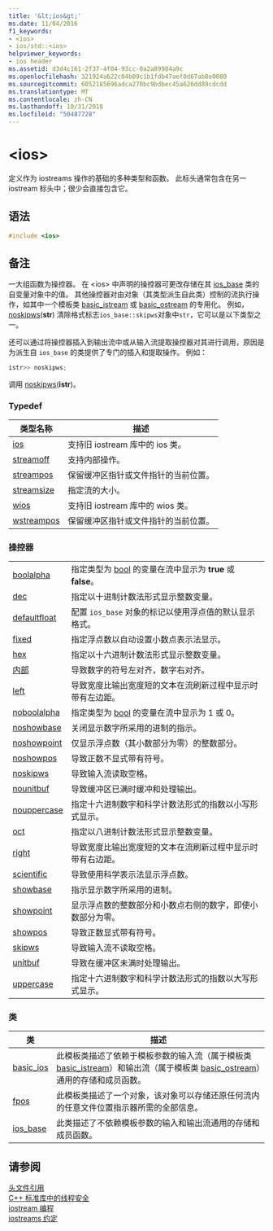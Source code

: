 ```yaml
---
title: '&lt;ios&gt;'
ms.date: 11/04/2016
f1_keywords:
- <ios>
- ios/std::<ios>
helpviewer_keywords:
- ios header
ms.assetid: d3d4c161-2f37-4f04-93cc-0a2a89984a9c
ms.openlocfilehash: 321924a622c04b09c1b1fdb47aef0d67ab8e0080
ms.sourcegitcommit: 6052185696adca270bc9bdbec45a626dd89cdcdd
ms.translationtype: MT
ms.contentlocale: zh-CN
ms.lasthandoff: 10/31/2018
ms.locfileid: "50487728"
---
```

# <a name="ltiosgt"></a>&lt;ios&gt;

定义作为 iostreams 操作的基础的多种类型和函数。 此标头通常包含在另一 iostream 标头中；很少会直接包含它。

## <a name="syntax"></a>语法

```cpp
#include <ios>

```

## <a name="remarks"></a>备注

一大组函数为操控器。 在 \<ios> 中声明的操控器可更改存储在其 [ios_base](../standard-library/ios-base-class.md) 类的自变量对象中的值。 其他操控器对由对象（其类型派生自此类）控制的流执行操作，如其中一个模板类 [basic_istream](../standard-library/basic-istream-class.md) 或 [basic_ostream](../standard-library/basic-ostream-class.md) 的专用化。 例如， [noskipws](../standard-library/ios-functions.md#noskipws)(**str**) 清除格式标志`ios_base::skipws`对象中`str`，它可以是以下类型之一。

还可以通过将操控器插入到输出流中或从输入流提取操控器对其进行调用，原因是为派生自 `ios_base` 的类提供了专门的插入和提取操作。 例如：

```cpp
istr>> noskipws;
```

调用 [noskipws](../standard-library/ios-functions.md#noskipws)(**istr**)。

### <a name="typedefs"></a>Typedef

|类型名称|描述|
|-|-|
|[ios](../standard-library/ios-typedefs.md#ios)|支持旧 iostream 库中的 ios 类。|
|[streamoff](../standard-library/ios-typedefs.md#streamoff)|支持内部操作。|
|[streampos](../standard-library/ios-typedefs.md#streampos)|保留缓冲区指针或文件指针的当前位置。|
|[streamsize](../standard-library/ios-typedefs.md#streamsize)|指定流的大小。|
|[wios](../standard-library/ios-typedefs.md#wios)|支持旧 iostream 库中的 wios 类。|
|[wstreampos](../standard-library/ios-typedefs.md#wstreampos)|保留缓冲区指针或文件指针的当前位置。|

### <a name="manipulators"></a>操控器

|||
|-|-|
|[boolalpha](../standard-library/ios-functions.md#boolalpha)|指定类型为 [bool](../cpp/bool-cpp.md) 的变量在流中显示为 **true** 或 **false**。|
|[dec](../standard-library/ios-functions.md#dec)|指定以十进制计数法形式显示整数变量。|
|[defaultfloat](../standard-library/ios-functions.md#ios_defaultfloat)|配置 `ios_base` 对象的标记以使用浮点值的默认显示格式。|
|[fixed](../standard-library/ios-functions.md#fixed)|指定浮点数以自动设置小数点表示法显示。|
|[hex](../standard-library/ios-functions.md#hex)|指定以十六进制计数法形式显示整数变量。|
|[内部](../standard-library/ios-functions.md#internal)|导致数字的符号左对齐，数字右对齐。|
|[left](../standard-library/ios-functions.md#left)|导致宽度比输出宽度短的文本在流刷新过程中显示时带有左边距。|
|[noboolalpha](../standard-library/ios-functions.md#noboolalpha)|指定类型为 [bool](../cpp/bool-cpp.md) 的变量在流中显示为 1 或 0。|
|[noshowbase](../standard-library/ios-functions.md#noshowbase)|关闭显示数字所采用的进制的指示。|
|[noshowpoint](../standard-library/ios-functions.md#noshowpoint)|仅显示浮点数（其小数部分为零）的整数部分。|
|[noshowpos](../standard-library/ios-functions.md#noshowpos)|导致正数不显式带有符号。|
|[noskipws](../standard-library/ios-functions.md#noskipws)|导致输入流读取空格。|
|[nounitbuf](../standard-library/ios-functions.md#nounitbuf)|导致缓冲区已满时缓冲和处理输出。|
|[nouppercase](../standard-library/ios-functions.md#nouppercase)|指定十六进制数字和科学计数法形式的指数以小写形式显示。|
|[oct](../standard-library/ios-functions.md#oct)|指定以八进制计数法形式显示整数变量。|
|[right](../standard-library/ios-functions.md#right)|导致宽度比输出宽度短的文本在流刷新过程中显示时带有右边距。|
|[scientific](../standard-library/ios-functions.md#scientific)|导致使用科学表示法显示浮点数。|
|[showbase](../standard-library/ios-functions.md#showbase)|指示显示数字所采用的进制。|
|[showpoint](../standard-library/ios-functions.md#showpoint)|显示浮点数的整数部分和小数点右侧的数字，即使小数部分为零。|
|[showpos](../standard-library/ios-functions.md#showpos)|导致正数显式带有符号。|
|[skipws](../standard-library/ios-functions.md#skipws)|导致输入流不读取空格。|
|[unitbuf](../standard-library/ios-functions.md#unitbuf)|导致在缓冲区未满时处理输出。|
|[uppercase](../standard-library/ios-functions.md#uppercase)|指定十六进制数字和科学计数法形式的指数以大写形式显示。|

### <a name="classes"></a>类

|类|描述|
|-|-|
|[basic_ios](../standard-library/basic-ios-class.md)|此模板类描述了依赖于模板参数的输入流（属于模板类 [basic_istream](../standard-library/basic-istream-class.md)）和输出流（属于模板类 [basic_ostream](../standard-library/basic-ostream-class.md)）通用的存储和成员函数。|
|[fpos](../standard-library/fpos-class.md)|此模板类描述了一个对象，该对象可以存储还原任何流内的任意文件位置指示器所需的全部信息。|
|[ios_base](../standard-library/ios-base-class.md)|此类描述了不依赖模板参数的输入和输出流通用的存储和成员函数。|

## <a name="see-also"></a>请参阅

[头文件引用](../standard-library/cpp-standard-library-header-files.md)<br/>
[C++ 标准库中的线程安全](../standard-library/thread-safety-in-the-cpp-standard-library.md)<br/>
[iostream 编程](../standard-library/iostream-programming.md)<br/>
[iostreams 约定](../standard-library/iostreams-conventions.md)<br/>
